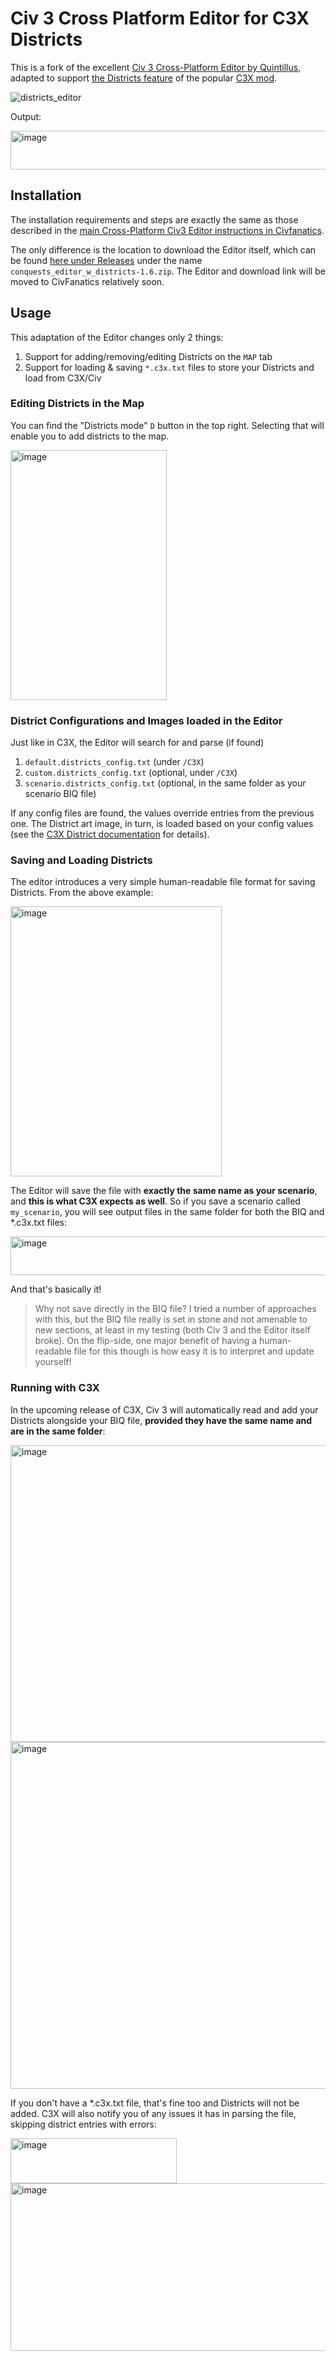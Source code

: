 # Civ 3 Cross Platform Editor for C3X Districts

This is a fork of the excellent [Civ 3 Cross-Platform Editor by Quintillus](https://forums.civfanatics.com/resources/cross-platform-civ3-editor.15288/), adapted to support [the Districts feature](https://github.com/instafluff0/C3X_Districts/blob/master/README.md) of the popular [C3X mod](https://forums.civfanatics.com/resources/c3x.28759/).

![districts_editor](https://github.com/user-attachments/assets/93ac9f3b-dc9c-49a7-8b08-5b0d77186193)

Output:

<img width="702" height="62" alt="image" src="https://github.com/user-attachments/assets/3d9f8c71-9f30-4460-a8c4-0d7a8fc9b983" />

## Installation

The installation requirements and steps are exactly the same as those described in the [main Cross-Platform Civ3 Editor instructions in Civfanatics](https://forums.civfanatics.com/resources/cross-platform-civ3-editor.15288/). 

The only difference is the location to download the Editor itself, which can be found [here under Releases](https://github.com/instafluff0/Quintillus_Civ3_Editor_Fork_for_C3X_Districts/releases) under the name ` conquests_editor_w_districts-1.6.zip`. The Editor and download link will be moved to CivFanatics relatively soon.

## Usage

This adaptation of the Editor changes only 2 things:
1) Support for adding/removing/editing Districts on the `MAP` tab
2) Support for loading & saving `*.c3x.txt` files to store your Districts and load from C3X/Civ

### Editing Districts in the Map
You can find the "Districts mode" `D` button in the top right. Selecting that will enable you to add districts to the map.

<img width="250" height="400" alt="image" src="https://github.com/user-attachments/assets/cfbe6ae9-61e0-48a9-bb05-5f0a8f28c2bf" />

### District Configurations and Images loaded in the Editor

Just like in C3X, the Editor will search for and parse (if found)

1) `default.districts_config.txt` (under `/C3X`)
2) `custom.districts_config.txt`  (optional, under `/C3X`)
3) `scenario.districts_config.txt` (optional, in the same folder as your scenario BIQ file)

If any config files are found, the values override entries from the previous one. The District art image, in turn, is loaded based on your config values (see the [C3X District documentation](https://github.com/instafluff0/C3X_Districts/blob/master/README.md#configuration) for details).

### Saving and Loading Districts

The editor introduces a very simple human-readable file format for saving Districts. From the above example:

<img width="338" height="432" alt="image" src="https://github.com/user-attachments/assets/85d9f32b-401f-440a-8a33-ca883e6bfe10" />

The Editor will save the file with **exactly the same name as your scenario**, and **this is what C3X expects as well**. So if you save a scenario called `my_scenario`, you will see output files in the same folder for both the BIQ and *.c3x.txt files:

<img width="702" height="62" alt="image" src="https://github.com/user-attachments/assets/3d9f8c71-9f30-4460-a8c4-0d7a8fc9b983" />

And that's basically it!

> Why not save directly in the BIQ file? I tried a number of approaches with this, but the BIQ file really is set in stone and not amenable to new sections, at least in my testing (both Civ 3 and the Editor itself broke). On the flip-side, one major benefit of having a human-readable file for this though is how easy it is to interpret and update yourself!

### Running with C3X

In the upcoming release of C3X, Civ 3 will automatically read and add your Districts alongside your BIQ file, **provided they have the same name and are in the same folder**:

<img width="1123" height="475" alt="image" src="https://github.com/user-attachments/assets/e68d58bd-1e1e-42e4-ac2d-011690f4a7d5" />

<img width="698" height="555" alt="image" src="https://github.com/user-attachments/assets/03aab1c0-cde5-49fa-93f0-946b7cc18b14" />

If you don't have a *.c3x.txt file, that's fine too and Districts will not be added. C3X will also notify you of any issues it has in parsing the file, skipping district entries with errors:

<img width="266" height="72" alt="image" src="https://github.com/user-attachments/assets/25b1a8ad-d24f-45f4-b2e2-1ed34a64c842" />

<img width="1239" height="268" alt="image" src="https://github.com/user-attachments/assets/037d6a5d-cbe1-4098-ac23-c11dd8d0aebd" />
